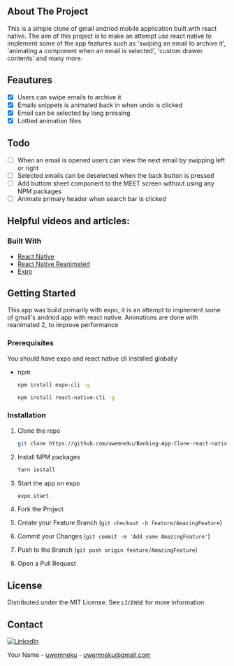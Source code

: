 


<!-- ABOUT THE PROJECT -->

## About The Project
This is a simple clone of gmail andriod mobile application built with react native. The aim of this project is to make an attempt use react native to implement some of the app features such as 'swiping an email to archive it', 'animating a component when an email is selected', 'custom drawer contents' and many more.

## Feautures

- [X] Users can swipe emails to archive it
- [X] Emails snippets is animated back in when undo is clicked
- [X] Email can be selected by long pressing
- [X] Lottied animation files

## Todo
- [ ] When an email is opened users can view the next email by swipping left or right
- [ ] Selected emails can be deselected when the back button is pressed
- [ ] Add buttom sheet component to the MEET screen without using any NPM packages
-[ ] Animate primary header when search bar is clicked

## Helpful videos and articles:




### Built With

* [React Native](https://reactnative.dev/)
* [React Native Reanimated](https://docs.swmansion.com/react-native-reanimated/)
* [Expo](https://docs.expo.dev/)



<!-- GETTING STARTED -->
## Getting Started
This app was build primarily with expo, it is an attempt to implement some of gmail's andriod app with react native. Animations are done with reanimated 2, to improve performance


### Prerequisites

You should have expo and react native cli installed globally
* npm
  ```sh
  npm install expo-cli -g 
  ```
  ```sh
  npm install react-native-cli -g 
  ```

### Installation


1. Clone the repo
   ```sh
   git clone https://github.com/uwemneku/Banking-App-Clone-react-native
   ```
2. Install NPM packages
   ```sh
   Yarn install
   ```
3. Start the app on expo
   ```sh
   expo start
   ```





4. Fork the Project
5. Create your Feature Branch (`git checkout -b feature/AmazingFeature`)
6. Commit your Changes (`git commit -m 'Add some AmazingFeature'`)
7. Push to the Branch (`git push origin feature/AmazingFeature`)
8. Open a Pull Request



<!-- LICENSE -->
## License

Distributed under the MIT License. See `LICENSE` for more information.



<!-- CONTACT -->
## Contact
[![LinkedIn][linkedin-shield]][linkedin-url]

Your Name - [uwemneku](https://twitter.com/uwemneku) - uwemneku@gmail.com










<!-- MARKDOWN LINKS & IMAGES -->
<!-- https://www.markdownguide.org/basic-syntax/#reference-style-links -->
[contributors-shield]: https://img.shields.io/github/contributors/othneildrew/Best-README-Template.svg?style=for-the-badge
[contributors-url]: https://github.com/othneildrew/Best-README-Template/graphs/contributors
[forks-shield]: https://img.shields.io/github/forks/othneildrew/Best-README-Template.svg?style=for-the-badge
[forks-url]: https://github.com/othneildrew/Best-README-Template/network/members
[stars-shield]: https://img.shields.io/github/stars/othneildrew/Best-README-Template.svg?style=for-the-badge
[stars-url]: https://github.com/othneildrew/Best-README-Template/stargazers
[issues-shield]: https://img.shields.io/github/issues/othneildrew/Best-README-Template.svg?style=for-the-badge
[issues-url]: https://github.com/uwemneku/Banking-App-Clone-react-native/issues
[license-shield]: https://img.shields.io/github/license/othneildrew/Best-README-Template.svg?style=for-the-badge
[license-url]: https://www.linkedin.com/in/uwemisrael/Best-README-Template/blob/master/LICENSE.txt
[linkedin-shield]: https://img.shields.io/badge/-LinkedIn-black.svg?style=for-the-badge&logo=linkedin&colorB=555
[linkedin-url]: https://linkedin.com/in/othneildrew
[product-screenshot]: screenshots/1.jpg
[product-screenshot1]: screenshots/2.jpg

